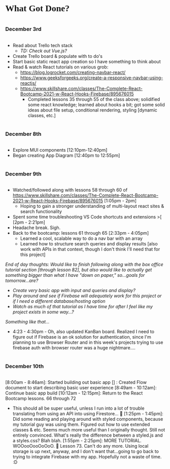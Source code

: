 <h1 style="font-family:georgia">What Got Done?</h1>

<h3 style="padding:1em 0 1em 0">December 3rd</h3>

* Read about Trello tech stack
  * <em>TD: Check out Vue.js?</em>
* Create Trello board & populate with to do's
* Start basic static react app creation so I have something to think about
* Read & watch React tutorials on various grob:
  * https://blog.logrocket.com/creating-navbar-react/
  * https://www.geeksforgeeks.org/create-a-responsive-navbar-using-reactjs/
  * https://www.skillshare.com/classes/The-Complete-React-Bootcamp-2021-w-React-Hooks-Firebase/895676015
    * Completed lessons 35 through 55 of the class above; solidified some react knowledge; learned about hooks a bit; got some solid ideas about file setup, conditional rendering, styling [dynamic classes, etc.]

<h3 style="padding:1em 0 1em 0">December 8th</h3>

* Explore MUI components [12:10pm-12:40pm]
* Began creating App Diagram [12:40pm to 12:55pm]

<h3 style="padding:1em 0 1em 0">December 9th</h3>

* Watched/followed along with lessons 58 through 60 of https://www.skillshare.com/classes/The-Complete-React-Bootcamp-2021-w-React-Hooks-Firebase/895676015 [1:05pm - 2pm]
  * Hoping to gain a stronger understanding of multi-layout react sites & search functionality
* Spent some time troubleshooting VS Code shortcuts and extensions >[ [2pm - 2:21pm]
* Headache break. Sigh.
* Back to the bootcamp: lessons 61 through 65 [2:33pm - 4:05pm]
  * Learned a cool, scalable way to do a nav bar with an array
  * Learned how to structure search queries and display results [also work with APIs in that context, though I don't think I'll need that for this project]

<em>End of day thoughts: Would like to finish following along with the box office tutorial section [through lesson 82], but also would like to actually get something bigger than what I have "down on paper," so...goals for tomorrow...are?
- Create very basic app with input and queries and display?
- Play around and see if Firebase will adequately work for this project or if I need a different database/hosting option
- Watch as much of that tutorial as I have time for after I feel like my project exists in some way...?

Something like that...</em>

* 4:23 - 4:30pm - Oh, also updated KanBan board. Realized I need to figure out if Firebase is an ok solution for authentication, since I'm planning to use Browser Router and in this week's projects trying to use firebase auth with browser router was a huge nightmare....

<h3 style="padding:1em 0 1em 0">December 10th</h3>

[8:00am - 8:46am]: Started building out basic app
[] : Created Flow document to start describing basic user experience
[8:49am - 10:12am]: Continue basic app build
[10:12am - 12:15pm]: Return to the React Bootcamp lessons. 66 through 72
  * This should all be super useful, unless I run into a lot of trouble translating from using an API into using Firestore... 🤞
[1:25pm - 1:45pm]: Did some reading and playing around with styled components, because my tutorial guy was using them. Figured out how to use extended classes & etc. Seems much more useful than I originally thought. Still not entirely convinced. What's really the difference between a styled.js and a styles.css? Blah blah.
[1:55pm - 2:25pm]: MORE TUTORIAL. WOOooOooOoOoO. 🥴 Lesson 73. Can't do any more. Using local storage is up next, anyway, and I don't want that...going to go back to trying to integrate Firebase with my app. Hopefully not a waste of time. :D

